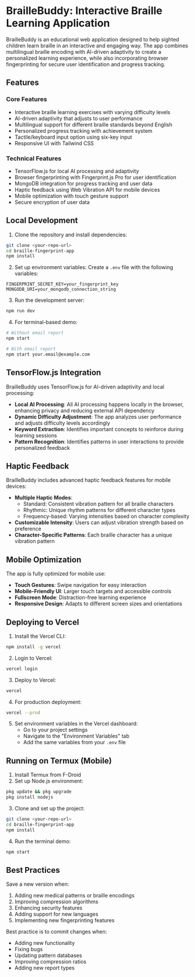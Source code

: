# BrailleBuddy: Interactive Braille Learning Application

BrailleBuddy is an educational web application designed to help sighted children learn braille in an interactive and engaging way. The app combines multilingual braille encoding with AI-driven adaptivity to create a personalized learning experience, while also incorporating browser fingerprinting for secure user identification and progress tracking.

## Features

### Core Features
- Interactive braille learning exercises with varying difficulty levels
- AI-driven adaptivity that adjusts to user performance
- Multilingual support for different braille standards beyond English
- Personalized progress tracking with achievement system
- Tactile/keyboard input option using six-key input
- Responsive UI with Tailwind CSS

### Technical Features
- TensorFlow.js for local AI processing and adaptivity
- Browser fingerprinting with Fingerprint.js Pro for user identification
- MongoDB integration for progress tracking and user data
- Haptic feedback using Web Vibration API for mobile devices
- Mobile optimization with touch gesture support
- Secure encryption of user data

## Local Development

1. Clone the repository and install dependencies:
```bash
git clone <your-repo-url>
cd braille-fingerprint-app
npm install
```

2. Set up environment variables:
Create a `.env` file with the following variables:
```
FINGERPRINT_SECRET_KEY=your_fingerprint_key
MONGODB_URI=your_mongodb_connection_string
```

3. Run the development server:
```bash
npm run dev
```

4. For terminal-based demo:
```bash
# Without email report
npm start

# With email report
npm start your.email@example.com
```

## TensorFlow.js Integration

BrailleBuddy uses TensorFlow.js for AI-driven adaptivity and local processing:

- **Local AI Processing**: All AI processing happens locally in the browser, enhancing privacy and reducing external API dependency
- **Dynamic Difficulty Adjustment**: The app analyzes user performance and adjusts difficulty levels accordingly
- **Keyword Extraction**: Identifies important concepts to reinforce during learning sessions
- **Pattern Recognition**: Identifies patterns in user interactions to provide personalized feedback

## Haptic Feedback

BrailleBuddy includes advanced haptic feedback features for mobile devices:

- **Multiple Haptic Modes**:
  - Standard: Consistent vibration pattern for all braille characters
  - Rhythmic: Unique rhythm patterns for different character types
  - Frequency-based: Varying intensities based on character complexity
- **Customizable Intensity**: Users can adjust vibration strength based on preference
- **Character-Specific Patterns**: Each braille character has a unique vibration pattern

## Mobile Optimization

The app is fully optimized for mobile use:

- **Touch Gestures**: Swipe navigation for easy interaction
- **Mobile-Friendly UI**: Larger touch targets and accessible controls
- **Fullscreen Mode**: Distraction-free learning experience
- **Responsive Design**: Adapts to different screen sizes and orientations

## Deploying to Vercel

1. Install the Vercel CLI:
```bash
npm install -g vercel
```

2. Login to Vercel:
```bash
vercel login
```

3. Deploy to Vercel:
```bash
vercel
```

4. For production deployment:
```bash
vercel --prod
```

5. Set environment variables in the Vercel dashboard:
   - Go to your project settings
   - Navigate to the "Environment Variables" tab
   - Add the same variables from your `.env` file

## Running on Termux (Mobile)

1. Install Termux from F-Droid
2. Set up Node.js environment:
```bash
pkg update && pkg upgrade
pkg install nodejs
```

3. Clone and set up the project:
```bash
git clone <your-repo-url>
cd braille-fingerprint-app
npm install
```

4. Run the terminal demo:
```bash
npm start
```

## Best Practices

Save a new version when:
1. Adding new medical patterns or braille encodings
2. Improving compression algorithms
3. Enhancing security features
4. Adding support for new languages
5. Implementing new fingerprinting features

Best practice is to commit changes when:
- Adding new functionality
- Fixing bugs
- Updating pattern databases
- Improving compression ratios
- Adding new report types